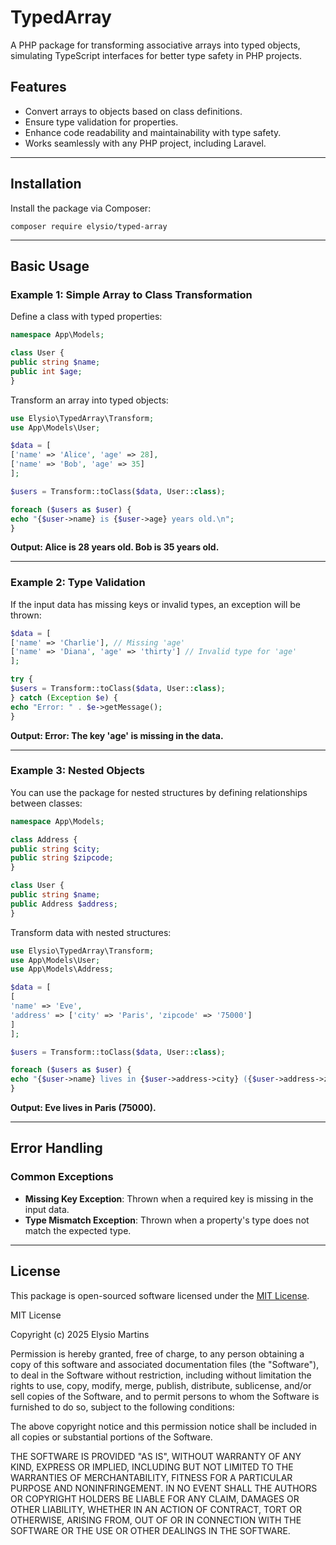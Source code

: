 # TypedArray

A PHP package for transforming associative arrays into typed objects, simulating TypeScript interfaces for better type safety in PHP projects.

## Features

- Convert arrays to objects based on class definitions.
- Ensure type validation for properties.
- Enhance code readability and maintainability with type safety.
- Works seamlessly with any PHP project, including Laravel.

---

## Installation

Install the package via Composer:

```SH
composer require elysio/typed-array
```

---

## Basic Usage

### Example 1: Simple Array to Class Transformation

Define a class with typed properties:

```PHP
namespace App\Models;

class User {
public string $name;
public int $age;
}
```

Transform an array into typed objects:

```PHP
use Elysio\TypedArray\Transform;
use App\Models\User;

$data = [
['name' => 'Alice', 'age' => 28],
['name' => 'Bob', 'age' => 35]
];

$users = Transform::toClass($data, User::class);

foreach ($users as $user) {
echo "{$user->name} is {$user->age} years old.\n";
}
```

**Output: Alice is 28 years old. Bob is 35 years old.**


---

### Example 2: Type Validation

If the input data has missing keys or invalid types, an exception will be thrown:

```PHP
$data = [
['name' => 'Charlie'], // Missing 'age'
['name' => 'Diana', 'age' => 'thirty'] // Invalid type for 'age'
];

try {
$users = Transform::toClass($data, User::class);
} catch (Exception $e) {
echo "Error: " . $e->getMessage();
}
```

**Output: Error: The key 'age' is missing in the data.**


---

### Example 3: Nested Objects

You can use the package for nested structures by defining relationships between classes:

```PHP
namespace App\Models;

class Address {
public string $city;
public string $zipcode;
}

class User {
public string $name;
public Address $address;
}
```

Transform data with nested structures:

```PHP
use Elysio\TypedArray\Transform;
use App\Models\User;
use App\Models\Address;

$data = [
[
'name' => 'Eve',
'address' => ['city' => 'Paris', 'zipcode' => '75000']
]
];

$users = Transform::toClass($data, User::class);

foreach ($users as $user) {
echo "{$user->name} lives in {$user->address->city} ({$user->address->zipcode}).\n";
}
```

**Output: Eve lives in Paris (75000).**


---

## Error Handling

### Common Exceptions

- **Missing Key Exception**: Thrown when a required key is missing in the input data.
- **Type Mismatch Exception**: Thrown when a property's type does not match the expected type.

---

## License

This package is open-sourced software licensed under the [MIT License](LICENSE).



MIT License

Copyright (c) 2025 Elysio Martins

Permission is hereby granted, free of charge, to any person obtaining a copy
of this software and associated documentation files (the "Software"), to deal
in the Software without restriction, including without limitation the rights
to use, copy, modify, merge, publish, distribute, sublicense, and/or sell
copies of the Software, and to permit persons to whom the Software is
furnished to do so, subject to the following conditions:

The above copyright notice and this permission notice shall be included in
all copies or substantial portions of the Software.

THE SOFTWARE IS PROVIDED "AS IS", WITHOUT WARRANTY OF ANY KIND, EXPRESS OR
IMPLIED, INCLUDING BUT NOT LIMITED TO THE WARRANTIES OF MERCHANTABILITY,
FITNESS FOR A PARTICULAR PURPOSE AND NONINFRINGEMENT. IN NO EVENT SHALL THE
AUTHORS OR COPYRIGHT HOLDERS BE LIABLE FOR ANY CLAIM, DAMAGES OR OTHER
LIABILITY, WHETHER IN AN ACTION OF CONTRACT, TORT OR OTHERWISE, ARISING FROM,
OUT OF OR IN CONNECTION WITH THE SOFTWARE OR THE USE OR OTHER DEALINGS IN
THE SOFTWARE.